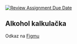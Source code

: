 [![Review Assignment Due Date](https://classroom.github.com/assets/deadline-readme-button-24ddc0f5d75046c5622901739e7c5dd533143b0c8e959d652212380cedb1ea36.svg)](https://classroom.github.com/a/6kTgNeEK)
## Alkohol kalkulačka
Odkaz na [Figmu](https://www.figma.com/file/4QyyLnFcu5gESYeS9DOVkS/Untitled?node-id=0%3A1&t=UIKQajxgufVM7puA-1)
